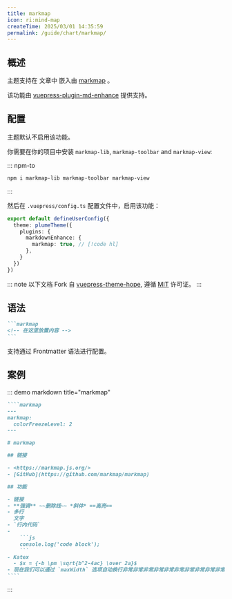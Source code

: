 ```yaml
---
title: markmap
icon: ri:mind-map
createTime: 2025/03/01 14:35:59
permalink: /guide/chart/markmap/
---
```


## 概述

主题支持在 文章中 嵌入由 [markmap](https://markmap.js.org/) 。

该功能由 [vuepress-plugin-md-enhance](https://plugin-md-enhance.vuejs.press/) 提供支持。

## 配置

主题默认不启用该功能。

你需要在你的项目中安装 `markmap-lib`, `markmap-toolbar` and `markmap-view`:

::: npm-to

```sh
npm i markmap-lib markmap-toolbar markmap-view
```

:::

然后在 `.vuepress/config.ts` 配置文件中，启用该功能：

```ts title=".vuepress/config.ts"
export default defineUserConfig({
  theme: plumeTheme({
    plugins: {
      markdownEnhance: {
        markmap: true, // [!code hl]
      },
    }
  })
})
```

::: note
以下文档 Fork 自 [vuepress-theme-hope](https://theme-hope.vuejs.press/zh/guide/markdown/chart/markmap.html),
遵循 [MIT](https://github.com/vuepress-theme-hope/vuepress-theme-hope/blob/main/LICENSE) 许可证。
:::

## 语法

````md
```markmap
<!-- 在这里放置内容 -->
```
````

支持通过 Frontmatter 语法进行配置。

## 案例

::: demo markdown title="markmap"

`````md
````markmap
---
markmap:
  colorFreezeLevel: 2
---

# markmap

## 链接

- <https://markmap.js.org/>
- [GitHub](https://github.com/markmap/markmap)

## 功能

- 链接
- **强调** ~~删除线~~ *斜体* ==高亮==
- 多行
  文字
- `行内代码`
-
    ```js
    console.log('code block');
    ```
- Katex
  - $x = {-b \pm \sqrt{b^2-4ac} \over 2a}$
- 现在我们可以通过 `maxWidth` 选项自动换行非常非常非常非常非常非常非常非常非常非常长的内容
````
`````

:::
